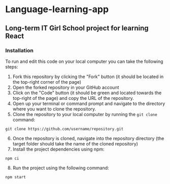 # Language-learning-app

## Long-term IT Girl School project for learning React

### Installation

To run and edit this code on your local computer you can take the following steps:

1. Fork this repository by clicking the "Fork" button (it should be located in the top-right corner of the page)
2. Open the forked repository in your GitHub account
3. Click on the "Code" button (it should be green and located towards the top-right of the page) and copy the URL of the repository.
4. Open up your terminal or command prompt and navigate to the directory where you want to clone the repository.
5. Clone the repository to your local computer by running the `git clone` command:

```
git clone https://github.com/username/repository.git
```

6. Once the repository is cloned, navigate into the repository directory (the target folder should take the name of the cloned repository)
7. Install the project dependencies using npm:

```
npm ci
```

8. Run the project using the following command:

```
npm start
```
